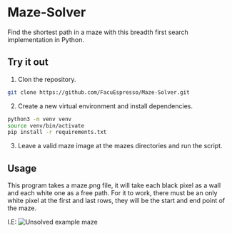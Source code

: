 # Maze-Solver

Find the shortest path in a maze with this breadth first search implementation in Python. 

## Try it out

1. Clon the repository.

```sh
git clone https://github.com/FacuEspresso/Maze-Solver.git 
```
2. Create a new virtual environment and install dependencies. 
```bash
python3 -m venv venv
source venv/bin/activate
pip install -r requirements.txt
```
3. Leave a valid maze image at the mazes directories and run the script.

## Usage

This program takes a maze.png file, it will take each black pixel as a wall and each white one as a free path. For it to work, there must be an only white pixel at the first and last rows, they will be the start and end point of the maze.

I.E:
![Unsolved example maze](https://github.com/FacuEspresso/Maze-Solver/blob/main/mazes/maze.png)
